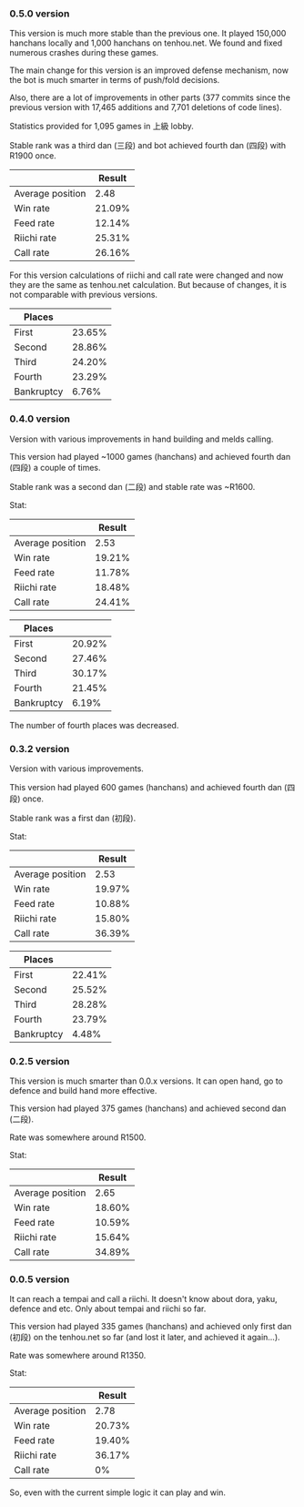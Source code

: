 ### 0.5.0 version

This version is much more stable than the previous one. It played 150,000 hanchans locally and 1,000 hanchans on tenhou.net. We found and fixed numerous crashes during these games.

The main change for this version is an improved defense mechanism, now the bot is much smarter in terms of push/fold decisions.

Also, there are a lot of improvements in other parts (377 commits since the previous version with 17,465 additions and 7,701 deletions of code lines).

Statistics provided for 1,095 games in 上級 lobby.

Stable rank was a third dan (三段) and bot achieved fourth dan (四段) with R1900 once.

|   | Result |
| --- | --- |
| Average position | 2.48 |
| Win rate | 21.09% |
| Feed rate | 12.14% |
| Riichi rate | 25.31% |
| Call rate | 26.16% |

For this version calculations of riichi and call rate were changed and now they are the same as tenhou.net calculation. But because of changes, it is not comparable with previous versions.

| Places |  |
| --- | --- |
| First | 23.65% |
| Second | 28.86% |
| Third| 24.20% |
| Fourth | 23.29% |
| Bankruptcy | 6.76% |

### 0.4.0 version

Version with various improvements in hand building and melds calling.

This version had played ~1000 games (hanchans) and achieved fourth dan (四段) a couple of times. 

Stable rank was a second dan (二段) and stable rate was ~R1600.

Stat:

|   | Result |
| --- | --- |
| Average position | 2.53 |
| Win rate | 19.21% |
| Feed rate | 11.78% |
| Riichi rate | 18.48% |
| Call rate | 24.41% |

| Places |  |
| --- | --- |
| First | 20.92% |
| Second | 27.46% |
| Third| 30.17% |
| Fourth | 21.45% |
| Bankruptcy | 6.19% |

The number of fourth places was decreased.

### 0.3.2 version

Version with various improvements.

This version had played 600 games (hanchans) and achieved fourth dan (四段) once.

Stable rank was a first dan (初段).

Stat:

|   | Result |
| --- | --- |
| Average position | 2.53 |
| Win rate | 19.97% |
| Feed rate | 10.88% |
| Riichi rate | 15.80% |
| Call rate | 36.39% |

| Places |  |
| --- | --- |
| First | 22.41% |
| Second | 25.52% |
| Third| 28.28% |
| Fourth | 23.79% |
| Bankruptcy | 4.48% |

### 0.2.5 version

This version is much smarter than 0.0.x versions. It can open hand, go to defence and build hand more effective.

This version had played 375 games (hanchans) and achieved second dan (二段).

Rate was somewhere around R1500.

Stat:

|   | Result |
| --- | --- |
| Average position | 2.65 |
| Win rate | 18.60% |
| Feed rate | 10.59% |
| Riichi rate | 15.64% |
| Call rate | 34.89% |

### 0.0.5 version

It can reach a tempai and call a riichi. It doesn't know about dora, yaku, defence and etc. 
Only about tempai and riichi so far.

This version had played 335 games (hanchans) and achieved only first dan (初段) on the tenhou.net so far
(and lost it later, and achieved it again...).

Rate was somewhere around R1350.

Stat:

|   | Result |
| --- | --- |
| Average position | 2.78 |
| Win rate | 20.73% |
| Feed rate | 19.40% |
| Riichi rate | 36.17% |
| Call rate | 0% |

So, even with the current simple logic it can play and win.